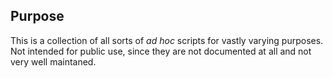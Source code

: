 ## Purpose

This is a collection of all sorts of *ad hoc* scripts for vastly varying purposes. Not intended for public use, since they are not documented at all and not very well maintaned.